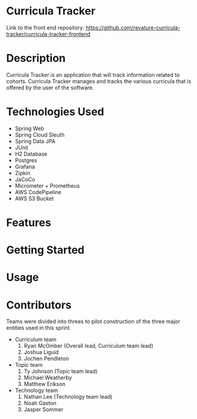 # Curricula Tracker
Link to the front end repository: https://github.com/revature-curricula-tracker/curricula-tracker-frontend

# Description
Curricula Tracker is an application that will track information related to cohorts. Curricula Tracker manages and tracks the various curricula that is offered by the user of the software.

# Technologies Used

* Spring Web
* Spring Cloud Sleuth
* Spring Data JPA
* JUnit
* H2 Database
* Postgres
* Grafana
* Zipkin
* JaCoCo
* Micrometer + Prometheus
* AWS CodePipeline
* AWS S3 Bucket

# Features

# Getting Started

# Usage

# Contributors
Teams were divided into threes to pilot construction of the three major entities used in this sprint.

* Curriculum team
  1. Ryan McOmber (Overall lead, Curriculum team lead)
  2. Joshua Liguid 
  3. Jochen Pendleton
* Topic team
  1. Ty Johnson (Topic team lead)
  2. Michael Weatherby
  3. Matthew Erikson
* Technology team
  1. Nathan Lee (Technology team lead)
  2. Noah Gaston
  3. Jasper Sommer
